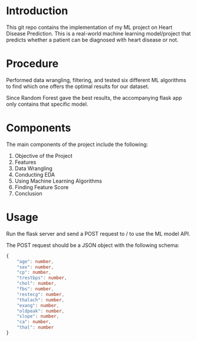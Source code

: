 # Introduction

This git repo contains the implementation of my ML project on Heart Disease Prediction. This is a real-world machine learning model/project that predicts whether a patient can be diagnosed with heart disease or not.

# Procedure

Performed data wrangling, filtering, and tested six different ML algorithms to find which one offers the optimal results for our dataset.

Since Random Forest gave the best results, the accompanying flask app only contains that specific model.

# Components

The main components of the project include the following:

1. Objective of the Project
2. Features
3. Data Wrangling
4. Conducting EDA
5. Using Machine Learning Algorithms
6. Finding Feature Score
7. Conclusion

# Usage

Run the flask server and send a POST request to / to use the ML model API.

The POST request should be a JSON object with the following schema:

```ts
{
    "age": number,
    "sex": number,
    "cp": number,
    "trestbps": number,
    "chol": number,
    "fbs": number,
    "restecg": number,
    "thalach": number,
    "exang": number,
    "oldpeak": number,
    "slope": number,
    "ca": number,
    "thal": number
}
```
